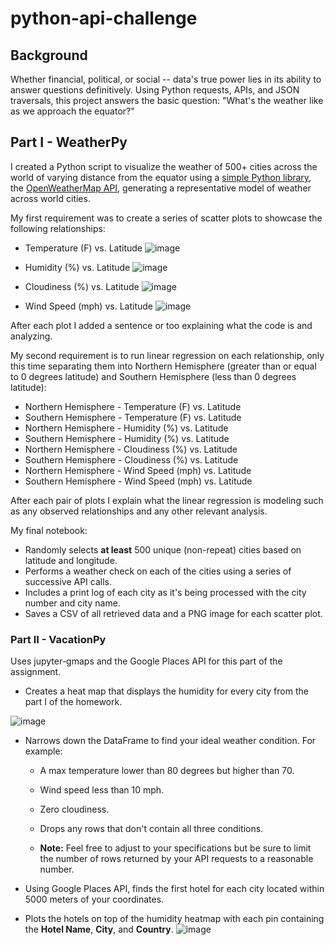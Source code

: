 # python-api-challenge

## Background

Whether financial, political, or social -- data's true power lies in its ability to answer questions definitively. Using Python requests, APIs, and JSON traversals, this project answers the basic question: "What's the weather like as we approach the equator?"

## Part I - WeatherPy

I created a Python script to visualize the weather of 500+ cities across the world of varying distance from the equator using a [simple Python library](https://pypi.python.org/pypi/citipy), the [OpenWeatherMap API](https://openweathermap.org/api), generating a representative model of weather across world cities.

My first requirement was to create a series of scatter plots to showcase the following relationships:

* Temperature (F) vs. Latitude
![image](https://user-images.githubusercontent.com/69601778/118565545-383c1000-b727-11eb-9eb2-d295a07d03ef.png)

* Humidity (%) vs. Latitude
![image](https://user-images.githubusercontent.com/69601778/118565528-307c6b80-b727-11eb-9037-00ef0bc8899c.png)


* Cloudiness (%) vs. Latitude
![image](https://user-images.githubusercontent.com/69601778/118565515-26f30380-b727-11eb-8966-ac557c964dd7.png)

* Wind Speed (mph) vs. Latitude
![image](https://user-images.githubusercontent.com/69601778/118565446-0a56cb80-b727-11eb-80b1-e14abe82612d.png)

After each plot I added a sentence or too explaining what the code is and analyzing.

My second requirement is to run linear regression on each relationship, only this time separating them into Northern Hemisphere (greater than or equal to 0 degrees latitude) and Southern Hemisphere (less than 0 degrees latitude):

* Northern Hemisphere - Temperature (F) vs. Latitude
* Southern Hemisphere - Temperature (F) vs. Latitude
* Northern Hemisphere - Humidity (%) vs. Latitude
* Southern Hemisphere - Humidity (%) vs. Latitude
* Northern Hemisphere - Cloudiness (%) vs. Latitude
* Southern Hemisphere - Cloudiness (%) vs. Latitude
* Northern Hemisphere - Wind Speed (mph) vs. Latitude
* Southern Hemisphere - Wind Speed (mph) vs. Latitude

After each pair of plots I explain what the linear regression is modeling such as any observed relationships and any other relevant analysis.

My final notebook:

* Randomly selects **at least** 500 unique (non-repeat) cities based on latitude and longitude.
* Performs a weather check on each of the cities using a series of successive API calls.
* Includes a print log of each city as it's being processed with the city number and city name.
* Saves a CSV of all retrieved data and a PNG image for each scatter plot.

### Part II - VacationPy

Uses jupyter-gmaps and the Google Places API for this part of the assignment.

* Creates a heat map that displays the humidity for every city from the part I of the homework.

![image](https://user-images.githubusercontent.com/69601778/118565806-aed90d80-b727-11eb-9d17-caed9d67dfe6.png)

* Narrows down the DataFrame to find your ideal weather condition. For example:

  * A max temperature lower than 80 degrees but higher than 70.

  * Wind speed less than 10 mph.

  * Zero cloudiness.

  * Drops any rows that don't contain all three conditions.

  * **Note:** Feel free to adjust to your specifications but be sure to limit the number of rows returned by your API requests to a reasonable number.

* Using Google Places API, finds the first hotel for each city located within 5000 meters of your coordinates.

* Plots the hotels on top of the humidity heatmap with each pin containing the **Hotel Name**, **City**, and **Country**.
![image](https://user-images.githubusercontent.com/69601778/118565905-dc25bb80-b727-11eb-8fa4-85f8607be808.png)

